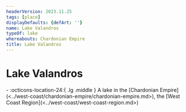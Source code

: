 ```yaml
---
headerVersion: 2023.11.25
tags: [place]
displayDefaults: {defArt: ''}
name: Lake Valandros
typeOf: lake
whereabouts: Chardonian Empire
title: Lake Valandros
---
```

# Lake Valandros
<div class="grid cards ext-narrow-margin ext-one-column" markdown>
-    :octicons-location-24:{ .lg .middle } A lake in the [Chardonian Empire](<../west-coast/chardonian-empire/chardonian-empire.md>), the [West Coast Region](<../west-coast/west-coast-region.md>)  
</div>


